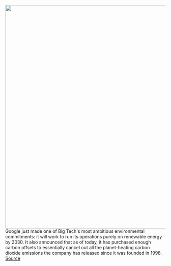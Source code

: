 <img src='https://cdn.vox-cdn.com/thumbor/CgwefrWU1lLokfN6pMxFmFzxJ1s=/0x0:4968x3384/1200x800/filters:focal(2087x1295:2881x2089)/cdn.vox-cdn.com/uploads/chorus_image/image/67403236/1147600063.jpg.0.jpg' width='700px' /><br/>
Google just made one of Big Tech's most ambitious environmental commitments: it will work to run its operations purely on renewable energy by 2030. It also announced that as of today, it has purchased enough carbon offsets to essentially cancel out all the planet-heating carbon dioxide emissions the company has released since it was founded in 1998.
<a href='https://www.theverge.com/2020/9/14/21436228/google-climate-change-pledge-2030-renewable-energy'> Source <a/>